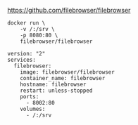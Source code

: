 https://github.com/filebrowser/filebrowser

```
docker run \
    -v /:/srv \
    -p 8080:80 \
    filebrowser/filebrowser
```

```
version: "2"
services:
  filebrowser:
    image: filebrowser/filebrowser
    container_name: filebrowser
    hostname: filebrowser
    restart: unless-stopped
    ports:
      - 8002:80   
    volumes:
      - /:/srv
```
